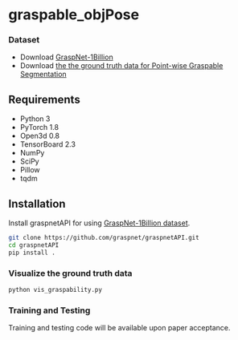 # graspable_objPose

### Dataset
- Download [GraspNet-1Billion](https://graspnet.net/datasets.html)
- Download [the the ground truth data for Point-wise Graspable Segmentation](https://feedu-my.sharepoint.com/:f:/g/personal/cuonghd12_fe_edu_vn/Eri6JqWRj5FOlF4IuxtAGhAB6wPg-3CszwhmQu0s9ogWjQ?e=BvWzk7)

## Requirements
- Python 3
- PyTorch 1.8
- Open3d 0.8
- TensorBoard 2.3
- NumPy
- SciPy
- Pillow
- tqdm

## Installation
Install graspnetAPI for using [GraspNet-1Billion dataset](https://graspnet.net/datasets.html).
```bash
git clone https://github.com/graspnet/graspnetAPI.git
cd graspnetAPI 
pip install .
```

### Visualize the ground truth data
```bash
python vis_graspability.py
```

### Training and Testing
Training and testing code will be available upon paper acceptance.
